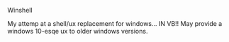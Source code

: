 Winshell

My attemp at a shell/ux replacement for windows... IN VB!!
May provide a windows 10-esqe ux to older windows versions.
